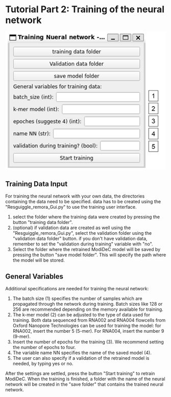 # Tutorial Part 2: Training of the neural network 

![GUI for retraining ModiDeC](https://github.com/mem3nto0/ModiDeC-RNA-modification-classifier/blob/main/data_curation_tutorial/Training_figure_2.png)


## Training Data Input
For training the neural network with your own data, the directories containing the data need to be specified. data has to be created using the "Resguiggle_remora_Gui.py" to use the training user interface.
  1) select the folder where the training data were created by pressing the button "training data folder".
  2) (optional) if validation data are created as well using the "Resguiggle_remora_Gui.py", select the validation folder using the "validation data folder" button. if you don't have validation data, remember to set the "validation during training" variable with "no".
  3) Select the folder where the retrained ModiDeC model will be saved by pressing the button "save model folder". This will specify the path where the model will be stored.

## General Variables
Additional specifications are needed for training the neural network:
  1) The batch size (1) specifies the number of samples which are propagated through the network during training. Batch sizes like 128 or 256 are recommended depending on the memory available for training.
  2) The k-mer model (2) can be adjusted to the type of data used for training. Both data sequenced from RNA002 and RNA004 flowcells from Oxford Nanopore Technologies can be used for training the model: for RNA002, insert the number 5 (5-mer). For RNA004, insert the number 9 (9-mer).
  3)  Insert the number of epochs for the training (3). We recommend setting the number of epochs to four.
  4)  The variable name NN specifies the name of the saved model (4).
  5)  The user can also specify if a validation of the retrained model is needed, by typing yes or no. 

After the settings are settled, press the button "Start training" to retrain ModiDeC. When the training is finished, a folder with the name of the neural network will be created in the "save folder" that contains the trained neural network.
